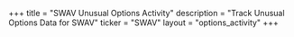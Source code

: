 +++
title = "SWAV Unusual Options Activity"
description = "Track Unusual Options Data for SWAV"
ticker = "SWAV"
layout = "options_activity"
+++

